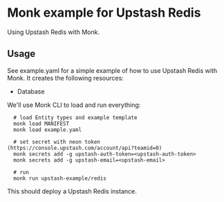 # Monk example for Upstash Redis

Using Upstash Redis with Monk.


## Usage

See example.yaml for a simple example of how to use Upstash Redis with Monk.
It creates the following resources:
- Database

We'll use Monk CLI to load and run everything:

      # load Entity types and example template
      monk load MANIFEST
      monk load example.yaml

      # set secret with neon token (https://console.upstash.com/account/api?teamid=0)
      monk secrets add -g upstash-auth-token=<upstash-auth-token>
      monk secrets add -g upstash-email=<upstash-email>

      # run 
      monk run upstash-example/redis

This should deploy a Upstash Redis instance.
